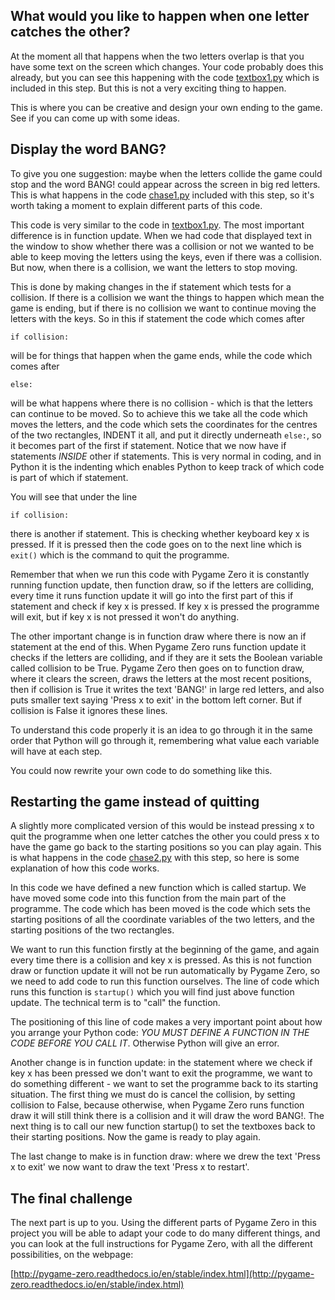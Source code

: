 What would you like to happen when one letter catches the other?
----------------------------------------------------------------

At the moment all that happens when the two letters overlap is that you have some text on the screen which changes. Your code probably does this already, but you can see this happening with the code [textbox1.py](textbox1.py) which is included in this step. But this is not a very exciting thing to happen. 

This is where you can be creative and design your own ending to the game. See if you can come up with some ideas.

Display the word BANG?
----------------------

To give you one suggestion: maybe when the letters collide the game could stop and the word BANG! could appear across the screen in big red letters. This is what happens in the code [chase1.py](chase1.py) included with this step, so it's worth taking a moment to explain different parts of this code. 

This code is very similar to the code in [textbox1.py](textbox1.py). The most important difference is in function update. When we had code that displayed text in the window to show whether there was a collision or not we wanted to be able to keep moving the letters using the keys, even if there was a collision. But now, when there is a collision, we want the letters to stop moving. 

This is done by making changes in the if statement which tests for a collision. If there is a collision we want the things to happen which mean the game is ending, but if there is no collision we want to continue moving the letters with the keys. So in this if statement the code which comes after 
```
if collision:
```    
will be for things that happen when the game ends, while the code which comes after 
```
else:
```    
will be what happens where there is no collision - which is that the letters can continue to be moved. So to achieve this we take all the code which moves the letters, and the code which sets the coordinates for the centres of the two rectangles, INDENT it all, and put it directly underneath ```else:```, so it becomes part of the first if statement. Notice that we now have if statements *INSIDE* other if statements. This is very normal in coding, and in Python it is the indenting which enables Python to keep track of which code is part of which if statement.

You will see that under the line 
```
if collision:
```
there is another if statement. This is checking whether keyboard key x is pressed. If it is pressed then the code goes on to the next line which is ```exit()``` which is the command to quit the programme.

Remember that when we run this code with Pygame Zero it is constantly running function update, then function draw, so if the letters are colliding, every time it runs function update it will go into the first part of this if statement and check if key x is pressed. If key x is pressed the programme will exit, but if key x is not pressed it won't do anything.

The other important change is in function draw where there is now an if statement at the end of this. When Pygame Zero runs function update it checks if the letters are colliding, and if they are it sets the Boolean variable called collision to be True. Pygame Zero then goes on to function draw, where it clears the screen, draws the letters at the most recent positions, then if collision is True it writes the text 'BANG!' in large red letters, and also puts smaller text saying 'Press x to exit' in the bottom left corner. But if collision is False it ignores these lines.

To understand this code properly it is an idea to go through it in the same order that Python will go through it, remembering what value each variable will have at each step.

You could now rewrite your own code to do something like this.

Restarting the game instead of quitting
---------------------------------------

A slightly more complicated version of this would be instead pressing x to quit the programme when one letter catches the other you could press x to have the game go back to the starting positions so you can play again. This is what happens in the code [chase2.py](chase2.py) with this step, so here is some explanation of how this code works. 

In this code we have defined a new function which is called startup. We have moved some code into this function from the main part of the programme. The code which has been moved is the code which sets the starting positions of all the coordinate variables of the two letters, and the starting positions of the two rectangles.

We want to run this function firstly at the beginning of the game, and again every time there is a collision and key x is pressed. As this is not function draw or function update it will not be run automatically by Pygame Zero, so we need to add code to run this function ourselves. The line of code which runs this function is ```startup()``` which you will find just above function update. The technical term is to "call" the function.

The positioning of this line of code makes a very important point about how you arrange your Python code: *YOU MUST DEFINE A FUNCTION IN THE CODE BEFORE YOU CALL IT*. Otherwise Python will give an error.

Another change is in function update: in the statement where we check if key x has been pressed we don't want to exit the programme, we want to do something different - we want to set the programme back to its starting situation. The first thing we must do is cancel the collision, by setting collision to False, because otherwise, when Pygame Zero runs function draw it will still think there is a collision and it will draw the word BANG!. The next thing is to call our new function startup() to set the textboxes back to their starting positions. Now the game is ready to play again.

The last change to make is in function draw: where we drew the text 'Press x to exit' we now want to draw the text 'Press x to restart'.

The final challenge
-------------------

The next part is up to you. Using the different parts of Pygame Zero in this project you will be able to adapt your code to do many different things, and you can look at the full instructions for Pygame Zero, with all the different possibilities, on the webpage:

[http://pygame-zero.readthedocs.io/en/stable/index.html](http://pygame-zero.readthedocs.io/en/stable/index.html)

